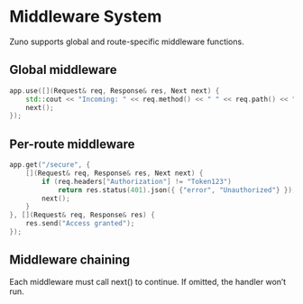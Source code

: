 # Middleware System

Zuno supports global and route-specific middleware functions.

## Global middleware

```cpp
app.use([](Request& req, Response& res, Next next) {
    std::cout << "Incoming: " << req.method() << " " << req.path() << "\n";
    next();
});
```

## Per-route middleware

```cpp
app.get("/secure", {
    [](Request& req, Response& res, Next next) {
        if (req.headers["Authorization"] != "Token123")
            return res.status(401).json({ {"error", "Unauthorized"} });
        next();
    }
}, [](Request& req, Response& res) {
    res.send("Access granted");
});
```

## Middleware chaining

Each middleware must call next() to continue. If omitted, the handler won’t run.